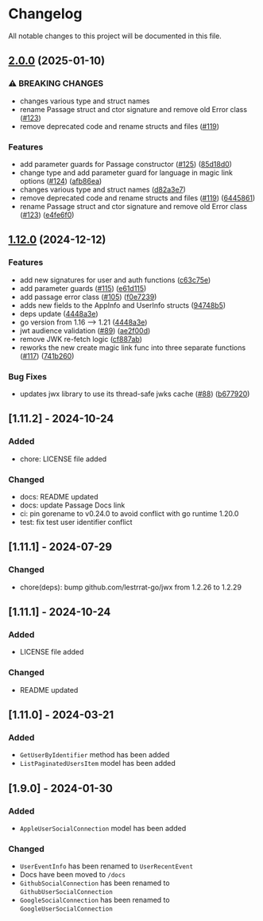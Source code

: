# Changelog

All notable changes to this project will be documented in this file.

## [2.0.0](https://github.com/passageidentity/passage-go/compare/v1.12.0...v2.0.0) (2025-01-10)


### ⚠ BREAKING CHANGES

* changes various type and struct names
* rename Passage struct and ctor signature and remove old Error class ([#123](https://github.com/passageidentity/passage-go/issues/123))
* remove deprecated code and rename structs and files ([#119](https://github.com/passageidentity/passage-go/issues/119))

### Features

* add parameter guards for Passage constructor ([#125](https://github.com/passageidentity/passage-go/issues/125)) ([85d18d0](https://github.com/passageidentity/passage-go/commit/85d18d0bbaee045358f65aae1dc1b706b4b98a97))
* change type and add parameter guard for language in magic link options ([#124](https://github.com/passageidentity/passage-go/issues/124)) ([afb86ea](https://github.com/passageidentity/passage-go/commit/afb86eaad3ee2a03efd5420f179143b540739020))
* changes various type and struct names ([d82a3e7](https://github.com/passageidentity/passage-go/commit/d82a3e7a5edc37225941f7ba277e03b0f756cd76))
* remove deprecated code and rename structs and files ([#119](https://github.com/passageidentity/passage-go/issues/119)) ([6445861](https://github.com/passageidentity/passage-go/commit/64458618c3c003e1b89e62a8c7a3337ccfaaaab0))
* rename Passage struct and ctor signature and remove old Error class ([#123](https://github.com/passageidentity/passage-go/issues/123)) ([e4fe6f0](https://github.com/passageidentity/passage-go/commit/e4fe6f0cba28f0010e8e22a13e93f82b3fda7d86))

## [1.12.0](https://github.com/passageidentity/passage-go/compare/v1.11.2...v1.12.0) (2024-12-12)


### Features

* add new signatures for user and auth functions ([c63c75e](https://github.com/passageidentity/passage-go/commit/c63c75e44705500f2caf45e4a553c0064f3950b8))
* add parameter guards ([#115](https://github.com/passageidentity/passage-go/issues/115)) ([e61d115](https://github.com/passageidentity/passage-go/commit/e61d115f8b0ef2a3624fbcf3f3053d16feac8d24))
* add passage error class ([#105](https://github.com/passageidentity/passage-go/issues/105)) ([f0e7239](https://github.com/passageidentity/passage-go/commit/f0e72390e1e72f84ae3369dbf77dc6361d05a80e))
* adds new fields to the AppInfo and UserInfo structs ([94748b5](https://github.com/passageidentity/passage-go/commit/94748b51882814f94ce15ff2e7a19de8940c2f29))
* deps update ([4448a3e](https://github.com/passageidentity/passage-go/commit/4448a3e99b00c810d3dea39900515991ef5b84b3))
* go version from 1.16 --&gt; 1.21 ([4448a3e](https://github.com/passageidentity/passage-go/commit/4448a3e99b00c810d3dea39900515991ef5b84b3))
* jwt audience validation ([#89](https://github.com/passageidentity/passage-go/issues/89)) ([ae2f00d](https://github.com/passageidentity/passage-go/commit/ae2f00d29fd48fe7bc7a908b4a5062189c3b4ea0))
* remove JWK re-fetch logic ([cf887ab](https://github.com/passageidentity/passage-go/commit/cf887abdb0657bbae751bf664f13a56b965f919c))
* reworks the new create magic link func into three separate functions ([#117](https://github.com/passageidentity/passage-go/issues/117)) ([741b260](https://github.com/passageidentity/passage-go/commit/741b260801b6fc127351597c45432c71ebc9786e))


### Bug Fixes

* updates jwx library to use its thread-safe jwks cache ([#88](https://github.com/passageidentity/passage-go/issues/88)) ([b677920](https://github.com/passageidentity/passage-go/commit/b67792097093386c667d940327d859b3dc7e5e32))

## [1.11.2] - 2024-10-24

### Added

- chore: LICENSE file added

### Changed

- docs: README updated
- docs: update Passage Docs link
- ci: pin gorename to v0.24.0 to avoid conflict with go runtime 1.20.0
- test: fix test user identifier conflict

## [1.11.1] - 2024-07-29

### Changed

- chore(deps): bump github.com/lestrrat-go/jwx from 1.2.26 to 1.2.29

## [1.11.1] - 2024-10-24

### Added

- LICENSE file added

### Changed

- README updated

## [1.11.0] - 2024-03-21

### Added

- `GetUserByIdentifier` method has been added
- `ListPaginatedUsersItem` model has been added

## [1.9.0] - 2024-01-30

### Added

- `AppleUserSocialConnection` model has been added

### Changed

- `UserEventInfo` has been renamed to `UserRecentEvent`
- Docs have been moved to `/docs`
- `GithubSocialConnection` has been renamed to `GithubUserSocialConnection`
- `GoogleSocialConnection` has been renamed to `GoogleUserSocialConnection`
